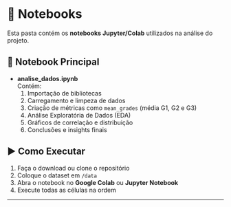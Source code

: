 # 📓 Notebooks

Esta pasta contém os **notebooks Jupyter/Colab** utilizados na análise do projeto.

## 📄 Notebook Principal

- **analise_dados.ipynb**  
  Contém:
  1. Importação de bibliotecas  
  2. Carregamento e limpeza de dados  
  3. Criação de métricas como `mean_grades` (média G1, G2 e G3)  
  4. Análise Exploratória de Dados (EDA)  
  5. Gráficos de correlação e distribuição  
  6. Conclusões e insights finais  

## ▶️ Como Executar

1. Faça o download ou clone o repositório
2. Coloque o dataset em `/data`
3. Abra o notebook no **Google Colab** ou **Jupyter Notebook**
4. Execute todas as células na ordem

---

